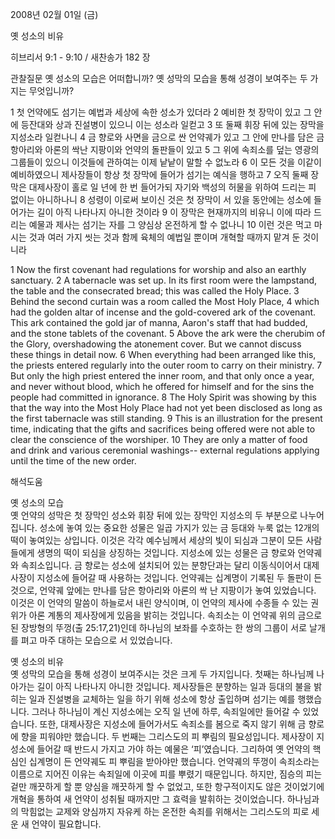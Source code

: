 2008년 02월 01일 (금)

옛 성소의 비유



히브리서 9:1 - 9:10 / 새찬송가 182 장


관찰질문
옛 성소의 모습은 어떠합니까? 
옛 성막의 모습을 통해 성경이 보여주는 두 가지는 무엇입니까? 

1 첫 언약에도 섬기는 예법과 세상에 속한 성소가 있더라 2 예비한 첫 장막이 있고 그 안에 등잔대와 상과 진설병이 있으니 이는 성소라 일컫고 3 또 둘째 휘장 뒤에 있는 장막을 지성소라 일컫나니 4 금 향로와 사면을 금으로 싼 언약궤가 있고 그 안에 만나를 담은 금 항아리와 아론의 싹난 지팡이와 언약의 돌판들이 있고 5 그 위에 속죄소를 덮는 영광의 그룹들이 있으니 이것들에 관하여는 이제 낱낱이 말할 수 없노라 6 이 모든 것을 이같이 예비하였으니 제사장들이 항상 첫 장막에 들어가 섬기는 예식을 행하고 7 오직 둘째 장막은 대제사장이 홀로 일 년에 한 번 들어가되 자기와 백성의 허물을 위하여 드리는 피 없이는 아니하나니 8 성령이 이로써 보이신 것은 첫 장막이 서 있을 동안에는 성소에 들어가는 길이 아직 나타나지 아니한 것이라 9 이 장막은 현재까지의 비유니 이에 따라 드리는 예물과 제사는 섬기는 자를 그 양심상 온전하게 할 수 없나니 10 이런 것은 먹고 마시는 것과 여러 가지 씻는 것과 함께 육체의 예법일 뿐이며 개혁할 때까지 맡겨 둔 것이니라  

1 Now the first covenant had regulations for worship and also an earthly sanctuary. 2 A tabernacle was set up. In its first room were the lampstand, the table and the consecrated bread; this was called the Holy Place. 3 Behind the second curtain was a room called the Most Holy Place, 4 which had the golden altar of incense and the gold-covered ark of the covenant. This ark contained the gold jar of manna, Aaron's staff that had budded, and the stone tablets of the covenant. 5 Above the ark were the cherubim of the Glory, overshadowing the atonement cover. But we cannot discuss these things in detail now. 6 When everything had been arranged like this, the priests entered regularly into the outer room to carry on their ministry. 7 But only the high priest entered the inner room, and that only once a year, and never without blood, which he offered for himself and for the sins the people had committed in ignorance. 8 The Holy Spirit was showing by this that the way into the Most Holy Place had not yet been disclosed as long as the first tabernacle was still standing. 
9 This is an illustration for the present time, indicating that the gifts and sacrifices being offered were not able to clear the conscience of the worshiper. 10 They are only a matter of food and drink and various ceremonial washings-- external regulations applying until the time of the new order.

해석도움





옛 성소의 모습  
옛 언약의 성막은 첫 장막인 성소와 휘장 뒤에 있는 장막인 지성소의 두 부분으로 나누어집니다. 성소에 놓여 있는 중요한 성물은 일곱 가지가 있는 금 등대와 누룩 없는 12개의 떡이 놓여있는 상입니다. 이것은 각각 예수님께서 세상의 빛이 되심과 그분이 모든 사람들에게 생명의 떡이 되심을 상징하는 것입니다. 지성소에 있는 성물은 금 향로와 언약궤와 속죄소입니다. 금 향로는 성소에 설치되어 있는 분향단과는 달리 이동식이어서 대제사장이 지성소에 들어갈 때 사용하는 것입니다. 언약궤는 십계명이 기록된 두 돌판이 든 것으로, 언약궤 앞에는 만나를 담은 항아리와 아론의 싹 난 지팡이가 놓여 있었습니다. 이것은 이 언약의 말씀이 하늘로서 내린 양식이며, 이 언약의 제사에 수종들 수 있는 권위가 아론 계통의 제사장에게 있음을 밝히는 것입니다. 속죄소는 이 언약궤 위의 금으로 된 장방형의 뚜껑(출 25:17,21)인데 하나님의 보좌를 수호하는 한 쌍의 그룹이 서로 날개를 펴고 마주 대하는 모습으로 서 있었습니다.

옛 성소의 비유  
옛 성막의 모습을 통해 성경이 보여주시는 것은 크게 두 가지입니다. 첫째는 하나님께 나아가는 길이 아직 나타나지 아니한 것입니다. 제사장들은 분향하는 일과 등대의 불을 밝히는 일과 진설병을 교체하는 일을 하기 위해 성소에 항상 출입하며 섬기는 예를 행했습니다. 그러나 하나님이 계신 지성소에는 오직 일 년에 하루, 속죄일에만 들어갈 수 있었습니다. 또한, 대제사장은 지성소에 들어가서도 속죄소를 봄으로 죽지 않기 위해 금 향로에 향을 피워야만 했습니다. 두 번째는 그리스도의 피 뿌림의 필요성입니다. 제사장이 지성소에 들어갈 때 반드시 가지고 가야 하는 예물은 ‘피’였습니다. 그리하여 옛 언약의 핵심인 십계명이 든 언약궤도 피 뿌림을 받아야만 했습니다. 언약궤의 뚜껑이 속죄소라는 이름으로 지어진 이유는 속죄일에 이곳에 피를 뿌렸기 때문입니다. 하지만, 짐승의 피는 겉만 깨끗하게 할 뿐 양심을 깨끗하게 할 수 없었고, 또한 항구적이지도 않은 것이었기에 개혁을 통하여 새 언약이 성취될 때까지만 그 효력을 발휘하는 것이었습니다. 하나님과의 막힘없는 교제와 양심까지 자유케 하는 온전한 속죄를 위해서는 그리스도의 피로 세운 새 언약이 필요합니다.
